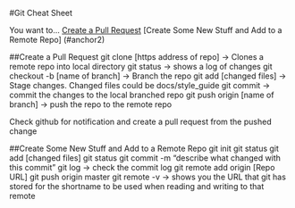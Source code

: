 #Git Cheat Sheet

You want to...
[Create a Pull Request](#anchor1)
[Create Some New Stuff and Add to a Remote Repo] (#anchor2)

<a name="anchor1"></a>
##Create a Pull Request
git clone [https address of repo] → Clones a remote repo into local directory
git status → shows a log of changes
git checkout -b [name of branch] → Branch the repo
git add [changed files] → Stage changes. Changed files could be docs/style_guide
git commit → commit the changes to the local branched repo
git push origin [name of branch] → push the repo to the remote repo

Check github for notification and create a pull request from the pushed change

<a name="anchor2"></a>
##Create Some New Stuff and Add to a Remote Repo
git init
git status
git add [changed files]
git status
git commit -m “describe what changed with this commit”
git log → check the commit log
git remote add origin [Repo URL]
git push origin master
git remote -v → shows you the URL that git has stored for the shortname to be used when reading and writing to that remote

